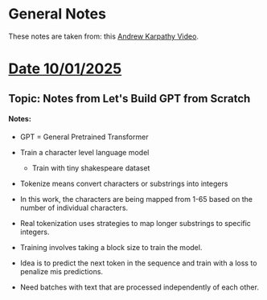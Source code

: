 # General Notes


These notes are taken from: this [Andrew Karpathy Video](https://www.youtube.com/watch?v=kCc8FmEb1nY&list=PLAqhIrjkxbuWI23v9cThsA9GvCAUhRvKZ&index=7).
# <u> Date 10/01/2025 </u>

## Topic: Notes from Let's Build GPT from Scratch
#### Notes: 

* GPT  = General Pretrained Transformer
* Train a character level language model
    * Train with tiny shakespeare dataset

* Tokenize means convert characters or substrings into integers
* In this work, the characters are being mapped from 1-65 based on the number of individual characters.

* Real tokenization uses strategies to map longer substrings to specific integers.

* Training involves taking a block size to train the model.
* Idea is to predict the next token in the sequence and train with a loss to penalize mis predictions.
* Need batches with text that are processed independently of each other.

